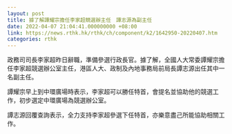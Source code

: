 ```yaml
---
layout: post
title: 據了解譚耀宗擔任李家超競選辦主任　譚志源為副主任
date: 2022-04-07 21:04:41.000000000 +08:00
link: https://news.rthk.hk/rthk/ch/component/k2/1642950-20220407.htm
categories: rthk
---
```


政務司司長李家超昨日辭職，準備參選行政長官。據了解，全國人大常委譚耀宗擔任李家超競選辦公室主任，港區人大、政制及內地事務局前局長譚志源出任其中一名副主任。

譚耀宗早上到中環廣場時表示，李家超可以勝任特首，會提名並協助他的競選工作，初步選定中環廣場為競選辦公室。

譚志源回覆查詢表示，全力支持李家超參選下任特首，亦樂意盡己所能協助相關工作。
